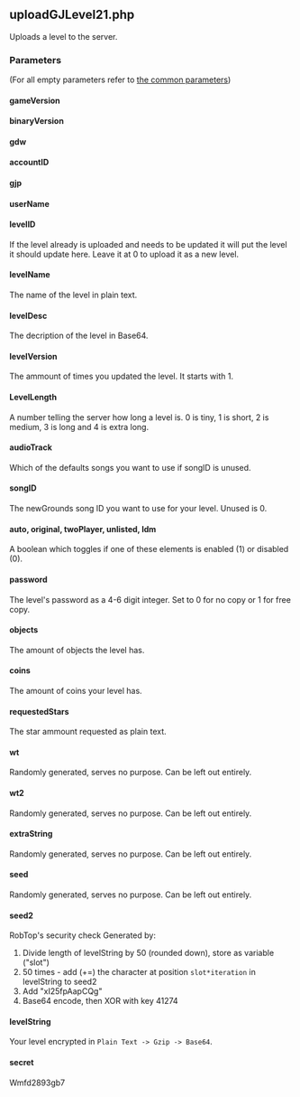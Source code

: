 ## uploadGJLevel21.php
Uploads a level to the server.
### Parameters
(For all empty parameters refer to [the common parameters](https://github.com/SMJSGaming/GDDocs/blob/master/endpoints/common_parameters.md))
#### gameVersion
#### binaryVersion
#### gdw
#### accountID
#### gjp
#### userName
#### levelID
If the level already is uploaded and needs to be updated it will put the level it should update here. Leave it at 0 to upload it as a new level.
#### levelName
The name of the level in plain text.
#### levelDesc
The decription of the level in Base64.
#### levelVersion
The ammount of times you updated the level. It starts with 1.
#### LevelLength
A number telling the server how long a level is. 0 is tiny, 1 is short, 2 is medium, 3 is long and 4 is extra long.
#### audioTrack
Which of the defaults songs you want to use if songID is unused.
#### songID
The newGrounds song ID you want to use for your level. Unused is 0.
#### auto, original, twoPlayer, unlisted, ldm
A boolean which toggles if one of these elements is enabled (1) or disabled (0).
#### password
The level's password as a 4-6 digit integer. Set to 0 for no copy or 1 for free copy.
#### objects
The amount of objects the level has.
#### coins
The amount of coins your level has.
#### requestedStars
The star ammount requested as plain text.
#### wt
Randomly generated, serves no purpose. Can be left out entirely.
#### wt2
Randomly generated, serves no purpose. Can be left out entirely.
#### extraString
Randomly generated, serves no purpose. Can be left out entirely.
#### seed
Randomly generated, serves no purpose. Can be left out entirely.
#### seed2
RobTop's security check
Generated by:
1) Divide length of levelString by 50 (rounded down), store as variable ("slot")
2) 50 times - add (+=) the character at position `slot*iteration` in levelString to seed2
3) Add "xI25fpAapCQg"
4) Base64 encode, then XOR with key 41274
#### levelString
Your level encrypted in `Plain Text -> Gzip -> Base64`.
#### secret
Wmfd2893gb7
